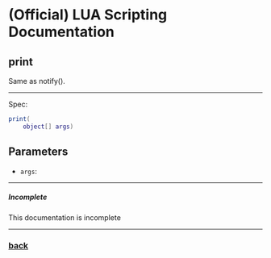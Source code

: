 
# (Official) LUA Scripting Documentation

## print

Same as notify().

___

Spec:

```lua
print(
	object[] args)
```

## Parameters

- `args`: 

___

##### Incomplete

This documentation is incomplete

___

### [back](../other)
